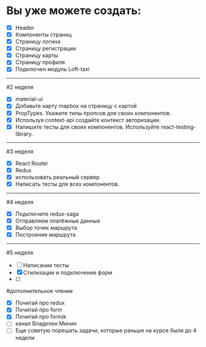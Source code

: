 # Вы уже можете создать:

-[x] Header
-[x] Компоненты страниц 
-[x] Страницу логина
-[x] Страницу регистрации 
-[x] Страницу карты
-[x] Страницу профиля
-[x] Подключен модуль Loft-taxi

_____

#2 неделя
-[x] material-ui
-[x] Добавьте карту mapbox на страницу с картой
-[x] PropTypes. Укажите типы пропсов для своих компонентов.
-[x] Используя context-api создайте контекст авторизации.
-[x] Напишите тесты для своих компонентов. Используйте react-testing-library.

_____

#3 неделя 

-[x] React Router
-[x] Redux
-[x] использовать реальный сервер
-[x] Написать тесты для всех компонентов.

_____

#4 неделя 

-[x] Подключите redux-saga
-[x] Отправляем платёжные данные
-[x] Выбор точек маршрута
-[x] Построение маршрута

_____

#5 неделя 

-[ ] Написании тесты
-[x] Стилизации и подключение форм
-[ ] 


#дополнительное чтение
-[x] Почитай про redux
-[x] Почитай про form
-[x] Почитай про formik
-[ ] канал Владелен Минин 
-[ ] Еще советую порешать задачи, которые раньше на курсе были до 4 недели
